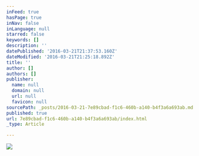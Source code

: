 ```yaml
---
inFeed: true
hasPage: true
inNav: false
inLanguage: null
starred: false
keywords: []
description: ''
datePublished: '2016-03-21T21:37:53.160Z'
dateModified: '2016-03-21T21:25:18.892Z'
title: ''
author: []
authors: []
publisher:
  name: null
  domain: null
  url: null
  favicon: null
sourcePath: _posts/2016-03-21-7e89cbad-f1c6-460b-a140-b4f3a6a693ab.md
published: true
url: 7e89cbad-f1c6-460b-a140-b4f3a6a693ab/index.html
_type: Article

---
```

![](https://the-grid-user-content.s3-us-west-2.amazonaws.com/61f19181-595f-4e6a-8c8a-9ef3e311bc58.jpg)